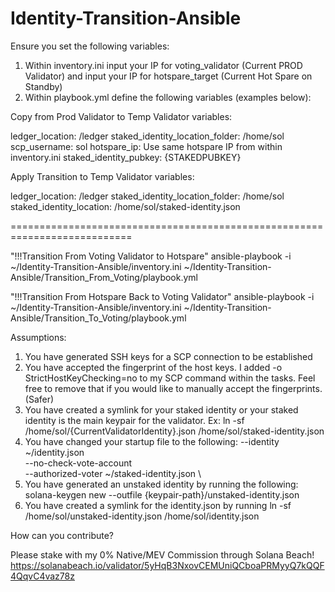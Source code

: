 # Identity-Transition-Ansible
Ensure you set the following variables:

1. Within inventory.ini input your IP for voting_validator (Current PROD Validator) and input your IP for hotspare_target (Current Hot Spare on Standby)
2. Within playbook.yml define the following variables (examples below):

Copy from Prod Validator to Temp Validator variables:

ledger_location: /ledger
staked_identity_location_folder: /home/sol
scp_username: sol
hotspare_ip: Use same hotspare IP from within inventory.ini
staked_identity_pubkey: {STAKEDPUBKEY}

Apply Transition to Temp Validator variables:

ledger_location: /ledger
staked_identity_location_folder: /home/sol
staked_identity_location: /home/sol/staked-identity.json

===========================================================================

"!!!Transition From Voting Validator to Hotspare" 
ansible-playbook -i ~/Identity-Transition-Ansible/inventory.ini ~/Identity-Transition-Ansible/Transition_From_Voting/playbook.yml

"!!!Transition From Hotspare Back to Voting Validator" 
ansible-playbook -i ~/Identity-Transition-Ansible/inventory.ini ~/Identity-Transition-Ansible/Transition_To_Voting/playbook.yml


Assumptions:

1. You have generated SSH keys for a SCP connection to be established
2. You have accepted the fingerprint of the host keys. I added -o StrictHostKeyChecking=no to my SCP command within the tasks. Feel free to remove that if you would like to manually accept the fingerprints. (Safer)
3. You have created a symlink for your staked identity or your staked identity is the main keypair for the validator. Ex: ln -sf /home/sol/{CurrentValidatorIdentity}.json /home/sol/staked-identity.json
4. You have changed your startup file to the following: 
  --identity ~/identity.json \
  --no-check-vote-account \
  --authorized-voter ~/staked-identity.json \
5. You have generated an unstaked identity by running the following:
solana-keygen new --outfile {keypair-path}/unstaked-identity.json
6. You have created a symlink for the identity.json by running ln -sf /home/sol/unstaked-identity.json /home/sol/identity.json
  
  
How can you contribute?

Please stake with my 0% Native/MEV Commission through Solana Beach! https://solanabeach.io/validator/5yHqB3NxovCEMUniQCboaPRMyyQ7kQQF4QqvC4vaz78z 